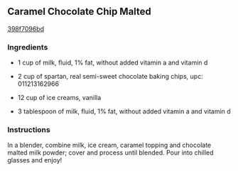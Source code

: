 ## Caramel Chocolate Chip Malted

[398f7096bd](http://www.food.com/recipe/caramel-chocolate-chip-malted-126821)

### Ingredients

 - 1 cup of milk, fluid, 1% fat, without added vitamin a and vitamin d

 - 2 cup of spartan, real semi-sweet chocolate baking chips, upc: 011213162966

 - 12 cup of ice creams, vanilla

 - 3 tablespoon of milk, fluid, 1% fat, without added vitamin a and vitamin d

### Instructions

In a blender, combine milk, ice cream, caramel topping and chocolate malted milk powder; cover and process until blended. Pour into chilled glasses and enjoy!
